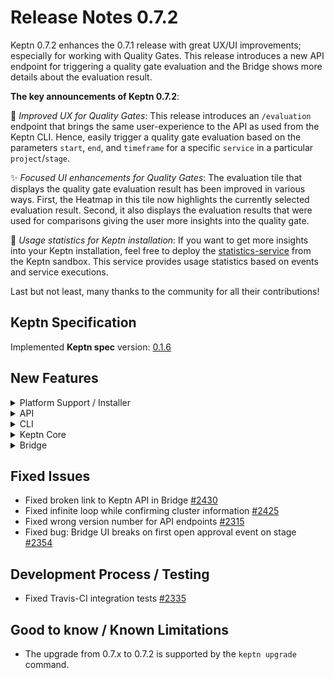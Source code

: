 # Release Notes 0.7.2

Keptn 0.7.2 enhances the 0.7.1 release with great UX/UI improvements; especially for working with Quality Gates. This release introduces a new API endpoint for triggering a quality gate evaluation and the Bridge shows more details about the evaluation result.

**The key announcements of Keptn 0.7.2**:

:rocket: *Improved UX for Quality Gates*: This release introduces an `/evaluation` endpoint that brings the same user-experience to the API as used from the Keptn CLI. Hence, easily trigger a quality gate evaluation based on the parameters `start`, `end`, and `timeframe` for a specific `service` in a particular `project`/`stage`.

:sparkles: *Focused UI enhancements for Quality Gates*: The evaluation tile that displays the quality gate evaluation result has been improved in various ways. First, the Heatmap in this tile now highlights the currently selected evaluation result. Second, it also displays the evaluation results that were used for comparisons giving the user more insights into the quality gate. 

:tada: *Usage statistics for Keptn installation*: If you want to get more insights into your Keptn installation, feel free to deploy the [statistics-service](https://github.com/keptn-sandbox/statistics-service) from the Keptn sandbox. This service provides usage statistics based on events and service executions.

Last but not least, many thanks to the community for all their contributions!

## Keptn Specification

Implemented **Keptn spec** version: [0.1.6](https://github.com/keptn/spec/tree/0.1.6)

## New Features

<details><summary>Platform Support / Installer</summary>
<p>

- Set `imagePullPolicy` to `IfNotPresent` for Deployments in Helm Charts [#2518](https://github.com/keptn/keptn/issues/2518)
- K8s 1.19 support [#2411](https://github.com/keptn/keptn/issues/2411)

</p>
</details>

<details><summary>API</summary>
<p>

- Introduced API endpoint `\evaluation` for triggering evaluations [#2387](https://github.com/keptn/keptn/issues/2387)
- Swagger automatically determines the scheme (https or http) [#2325](https://github.com/keptn/keptn/issues/2325)

</p>
</details>

<details><summary>CLI</summary>
<p>

- Allow all monitoring types for the `keptn configure monitoring` command [#2483](https://github.com/keptn/keptn/issues/2483)
- The output of `keptn auth` shows the Keptn endpoint [#2445](https://github.com/keptn/keptn/issues/2445)
- The output of `keptn version` shows the Keptn API version [#2412](https://github.com/keptn/keptn/issues/2412)
- Improve robustness and UX of `keptn generate support-archive` [#2340](https://github.com/keptn/keptn/issues/2340)
- Point user to upgrade docs, fixed bug in `keptn update project` [#2293](https://github.com/keptn/keptn/issues/2293)

</p>
</details>

<details><summary>Keptn Core</summary>
<p>

- Increased password and token entropy [#2295](https://github.com/keptn/keptn/issues/2295)

- *configuration-service*: 
  - Ensure availability of master branch in Git repo [#2487](https://github.com/keptn/keptn/issues/2487)
  - Allow non-HTTPS connections to Git-upstream [#2336](https://github.com/keptn/keptn/issues/2336)

- *lighthouse-service*:
  - *Behavior change*: `include_result_with_score` just works on SLO-level and `sh.keptn.events.evaluation-done` returns compared evaluation results [#2388](https://github.com/keptn/keptn/issues/2388)
  - Send `sh.keptn.events.evaluation-done` events with error information when service/stage/project not found [#2365](https://github.com/keptn/keptn/issues/2365)
  - Use the ConfigMap `lighthouse-config` which refers to a default SLI provider [#2317](https://github.com/keptn/keptn/issues/2317)
  - Trigger SLI retrieval even though the SLO is empty or not available [#2318](https://github.com/keptn/keptn/issues/2318)

</p>
</details>

<details><summary>Bridge</summary>
<p>

- Introduced integrations page to show usage of CLI/API and loading external information about integrations [#2429](https://github.com/keptn/keptn/issues/2429)
- Show true number of compared events [#2457](https://github.com/keptn/keptn/issues/2457)
- Show `buildId` label on xAxis in Heatmap [#2131](https://github.com/keptn/keptn/issues/2131)
- Evaluation tile rework [#2305](https://github.com/keptn/keptn/issues/2305)
- Heatmap highlights evaluation results that are used for comparison [#2389](https://github.com/keptn/keptn/issues/2389)
- Show the actual state of the approval in approval finished events [#2371](https://github.com/keptn/keptn/issues/2371)
- Enable highlighting of the currently selected evaluation result in Heatmap [#1640](https://github.com/keptn/keptn/issues/1640)
- Enable caching for static files in express [#2408](https://github.com/keptn/keptn/issues/2408)
- Provide access to up-stream configuration repository per project [#1335](https://github.com/keptn/keptn/issues/1335)
- Hide the API token and `keptn auth` command per default [#2257](https://github.com/keptn/keptn/issues/2257)
- Feature toggle for version check and API token info [#2320](https://github.com/keptn/keptn/issues/2320)
- Show a download link for Keptn CLI [#2319](https://github.com/keptn/keptn/issues/2319)

</p>
</details>

## Fixed Issues

- Fixed broken link to Keptn API in Bridge [#2430](https://github.com/keptn/keptn/issues/2430)
- Fixed infinite loop while confirming cluster information [#2425](https://github.com/keptn/keptn/issues/2425)
- Fixed wrong version number for API endpoints [#2315](https://github.com/keptn/keptn/issues/2315)
- Fixed bug: Bridge UI breaks on first open approval event on stage [#2354](https://github.com/keptn/keptn/issues/2354)

## Development Process / Testing

- Fixed Travis-CI integration tests [#2335](https://github.com/keptn/keptn/issues/2335)

## Good to know / Known Limitations

- The upgrade from 0.7.x to 0.7.2 is supported by the `keptn upgrade` command.
